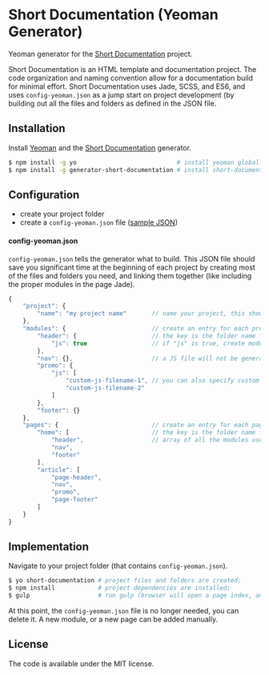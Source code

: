 # Short Documentation (Yeoman Generator)

Yeoman generator for the [Short Documentation](./app/templates) project.

Short Documentation is an HTML template and documentation project. The code organization and naming convention allow for a documentation build for minimal effort. Short Documentation uses Jade, SCSS, and ES6, and uses `config-yeoman.json` as a jump start on project development (by building out all the files and folders as defined in the JSON file.

## Installation

Install [Yeoman](http://yeoman.io) and the [Short Documentation](https://github.com/Longfilename/ShortDocumentation) generator.

```bash
$ npm install -g yo                            # install yeoman globally;
$ npm install -g generator-short-documentation # install short-documentation globally;
```

## Configuration

* create your project folder
* create a `config-yeoman.json` file ([sample JSON](./sample-config-yeoman.json))

#### config-yeoman.json

`config-yeoman.json` tells the generator what to build. This JSON file should save you significant time at the beginning of each project by creating most of the files and folders you need, and linking them together (like including the proper modules in the page Jade).

```javascript
{
    "project": {
        "name": "my project name"       // name your project, this shows up in the readme;
    },
    "modules": {                        // create an entry for each project module;
        "header": {                     // the key is the folder name for this module;
            "js": true                  // if "js" is true, create module.js for this module;
        },
        "nav": {},                      // a JS file will not be generated for this module;
        "promo": {
            "js": [
                "custom-js-filename-1", // you can also specify custom names for your JavaScript files;
                "custom-js-filename-2"
            ]
        },
        "footer": {}
    },
    "pages": {                          // create an entry for each page in this project;
        "home": [                       // the key is the folder name for this page;
            "header",                   // array of all the modules used in this page;
            "nav",
            "footer"
        ],
        "article": [
            "page-header",
            "nav",
            "promo",
            "page-footer"
        ]
    }
}
```

## Implementation

Navigate to your project folder (that contains `config-yeoman.json`).

```bash
$ yo short-documentation # project files and folders are created;
$ npm install            # project dependencies are installed;
$ gulp                   # run gulp (browser will open a page index, and the documentation);
```

At this point, the `config-yeoman.json` file is no longer needed, you can delete it. A new module, or a new page can be added manually.

## License

The code is available under the MIT license.

